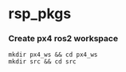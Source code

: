 rsp_pkgs
=========

### Create px4 ros2 workspace

```
mkdir px4_ws && cd px4_ws
mkdir src && cd src
```

